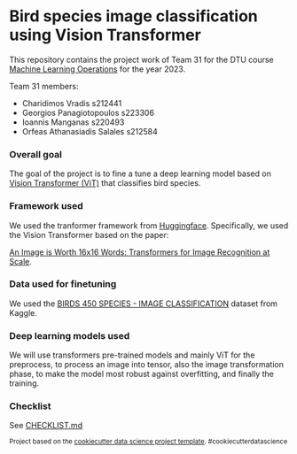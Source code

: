 Bird species image classification using Vision Transformer 
==============================

This repository contains the project work of Team 31 for the DTU course [Machine Learning Operations](https://kurser.dtu.dk/course/02476) for the year 2023.

Team 31 members:
- Charidimos Vradis s212441
- Georgios Panagiotopoulos s223306
- Ioannis Manganas s220493
- Orfeas Athanasiadis Salales s212584

### Overall goal
The goal of the project is to fine a tune a deep learning model based on [Vision Transformer (ViT)](https://huggingface.co/docs/transformers/model_doc/vit)
 that classifies bird species.
 
### Framework used
We used the tranformer framework from [Huggingface](https://huggingface.co/). Specifically, we used the Vision Transformer based on the paper:

[An Image is Worth 16x16 Words: Transformers for Image Recognition at Scale](https://arxiv.org/abs/2010.11929).

### Data used for finetuning
We used the [BIRDS 450 SPECIES - IMAGE CLASSIFICATION](https://www.kaggle.com/datasets/gpiosenka/100-bird-species) dataset from Kaggle.

### Deep learning models used
We will use transformers pre-trained models and mainly ViT for the preprocess, to process an image into tensor, also the image transformation phase, to make
the model most robust against overfitting, and finally the training.

### Checklist
See [CHECKLIST.md](https://github.com/manganas/mlops_project_2023/blob/main/CHECKLIST.md)

<p><small>Project based on the <a target="_blank" href="https://drivendata.github.io/cookiecutter-data-science/">cookiecutter data science project template</a>. #cookiecutterdatascience</small></p>
